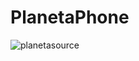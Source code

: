 # PlanetaPhone
![planetasource](https://github.com/user-attachments/assets/e9f6508a-9ad6-4ff0-a095-5ac2ea60e010)
